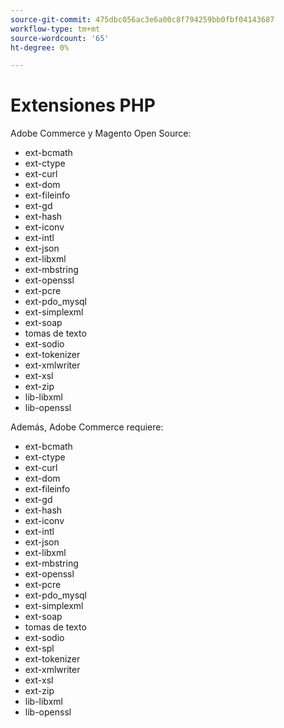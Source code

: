 ```yaml
---
source-git-commit: 475dbc056ac3e6a00c8f794259bb0fbf04143687
workflow-type: tm+mt
source-wordcount: '65'
ht-degree: 0%

---
```

# Extensiones PHP

Adobe Commerce y Magento Open Source:

- ext-bcmath
- ext-ctype
- ext-curl
- ext-dom
- ext-fileinfo
- ext-gd
- ext-hash
- ext-iconv
- ext-intl
- ext-json
- ext-libxml
- ext-mbstring
- ext-openssl
- ext-pcre
- ext-pdo_mysql
- ext-simplexml
- ext-soap
- tomas de texto
- ext-sodio
- ext-tokenizer
- ext-xmlwriter
- ext-xsl
- ext-zip
- lib-libxml
- lib-openssl

Además, Adobe Commerce requiere:

- ext-bcmath
- ext-ctype
- ext-curl
- ext-dom
- ext-fileinfo
- ext-gd
- ext-hash
- ext-iconv
- ext-intl
- ext-json
- ext-libxml
- ext-mbstring
- ext-openssl
- ext-pcre
- ext-pdo_mysql
- ext-simplexml
- ext-soap
- tomas de texto
- ext-sodio
- ext-spl
- ext-tokenizer
- ext-xmlwriter
- ext-xsl
- ext-zip
- lib-libxml
- lib-openssl
